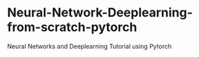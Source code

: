 # Neural-Network-Deeplearning-from-scratch-pytorch
Neural Networks and Deeplearning Tutorial using Pytorch
